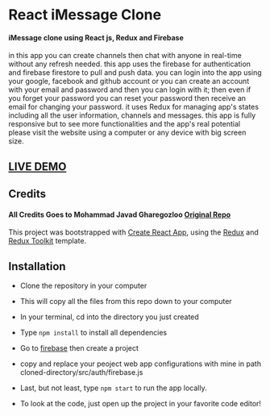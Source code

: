 # React iMessage Clone

#### iMessage clone using React js, Redux and Firebase

in this app you can create channels then chat with anyone in real-time without any refresh needed. this app uses the firebase for authentication and firebase firestore to pull and push data. you can login into the app using your google, facebook and github account or you can create an account with your email and password and then you can login with it; then even if you forget your password you can reset your password then receive an email for changing your password. it uses Redux for managing app's states including all the user information, channels and messages. this app is fully responsive but to see more functionalities and the app's real potential please visit the website using a computer or any device with big screen size.

## <a href="https://imessage-clone-mjghr.web.app/" target="_blank">LIVE DEMO</a>

## Credits

#### All Credits Goes to Mohammad Javad Gharegozloo <a href='https://github.com/mjghr' target="_blank">Original Repo</a>

This project was bootstrapped with [Create React App](https://github.com/facebook/create-react-app), using the [Redux](https://redux.js.org/) and [Redux Toolkit](https://redux-toolkit.js.org/) template.


## Installation
- Clone the repository in your computer
- This will copy all the files from this repo down to your computer
- In your terminal, cd into the directory you just created
- Type ```npm install``` to install all dependencies
- Go to <a href="https://firebase.google.com/" target="_blank">firebase</a> then create a project
- copy and replace your peoject web app configurations with mine in path cloned-directory/src/auth/firebase.js
- Last, but not least, type ```npm start``` to run the app locally.

- To look at the code, just open up the project in your favorite code editor!

